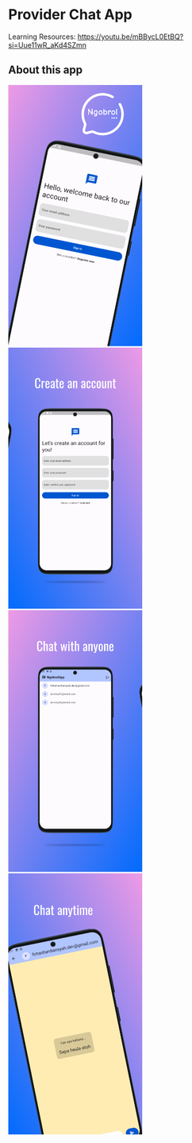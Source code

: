# Provider Chat App

Learning Resources: https://youtu.be/mBBycL0EtBQ?si=Uue11wR_aKd4SZmn

## About this app

<img src="assets/images/docs/Frame_01.png?raw=true" width="270" /> <img src="assets/images/docs/Frame_02.png?raw=true" width="270" />
<img src="assets/images/docs/Frame_03.png?raw=true" width="270" /> <img src="assets/images/docs/Frame_04.png?raw=true" width="270" />
